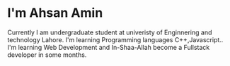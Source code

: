 # I'm Ahsan Amin
Currently I am undergraduate student at univeristy of Enginnering and technology Lahore.
I'm learning Programming languages C++,Javascript..
I'm learning Web Development and In-Shaa-Allah become a Fullstack developer in some months.

